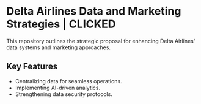 # Delta Airlines Data and Marketing Strategies | CLICKED
This repository outlines the strategic proposal for enhancing Delta Airlines' data systems and marketing approaches.

## Key Features
- Centralizing data for seamless operations.
- Implementing AI-driven analytics.
- Strengthening data security protocols.
